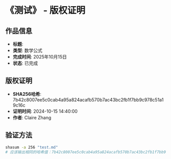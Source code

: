 # 《测试》 - 版权证明

## 作品信息
- **标题**: 
- **类型**: 数学公式
- **完成时间**: 2025年10月15日
- **状态**: 已完成

## 版权证明
- **SHA256哈希**: 7b42c8007ee5c0cab4a95a824acafb570b7ac43bc2fb1f7bb9c978c51a19c16c
- **证明时间**: 2024-10-15 14:40:00
- **作者**: Claire Zhang

## 验证方法
```bash
shasum -a 256 "test.md"
# 应该输出相同的哈希值：7b42c8007ee5c0cab4a95a824acafb570b7ac43bc2fb1f7bb9c978c51a19c16c